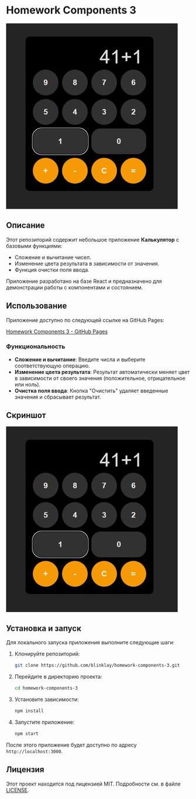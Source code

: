 # Homework Components 3

![Calculator Screenshot](./public/screenshot.jpg)

## Описание

Этот репозиторий содержит небольшое приложение **Калькулятор** с базовыми функциями:
- Сложение и вычитание чисел.
- Изменение цвета результата в зависимости от значения.
- Функция очистки поля ввода.

Приложение разработано на базе React и предназначено для демонстрации работы с компонентами и состоянием.

## Использование

Приложение доступно по следующей ссылке на GitHub Pages:

[Homework Components 3 - GitHub Pages](https://blinklay.github.io/homework-components-3/)

### Функциональность
- **Сложение и вычитание**: Введите числа и выберите соответствующую операцию.
- **Изменение цвета результата**: Результат автоматически меняет цвет в зависимости от своего значения (положительное, отрицательное или ноль).
- **Очистка поля ввода**: Кнопка "Очистить" удаляет введенные значения и сбрасывает результат.

## Скриншот

![Calculator Screenshot](./public/screenshot.jpg)

## Установка и запуск

Для локального запуска приложения выполните следующие шаги:

1. Клонируйте репозиторий:

    ```bash
    git clone https://github.com/blinklay/homework-components-3.git
    ```

2. Перейдите в директорию проекта:

    ```bash
    cd homework-components-3
    ```

3. Установите зависимости:

    ```bash
    npm install
    ```

4. Запустите приложение:

    ```bash
    npm start
    ```

После этого приложение будет доступно по адресу `http://localhost:3000`.

## Лицензия

Этот проект находится под лицензией MIT. Подробности см. в файле [LICENSE](LICENSE).
